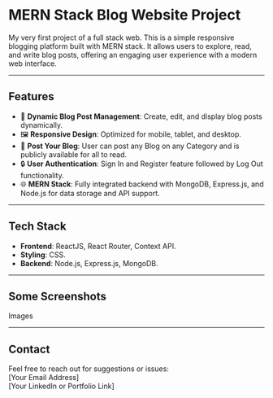 # **MERN Stack Blog Website Project**

My very first project of a full stack web. This is a simple responsive blogging platform built with MERN stack. It allows users to explore, read, and write blog posts, offering an engaging user experience with a modern web interface.

---

## **Features**

- 📄 **Dynamic Blog Post Management**: Create, edit, and display blog posts dynamically.   
- 🖼️ **Responsive Design**: Optimized for mobile, tablet, and desktop.  
- 📝 **Post Your Blog**: User can post any Blog on any Category and is publicly available for all to read.
- 🔒 **User Authentication**: Sign In and Register feature followed by Log Out functionality.
- 🌐 **MERN Stack**: Fully integrated backend with MongoDB, Express.js, and Node.js for data storage and API support.

---

## **Tech Stack**

- **Frontend**: ReactJS, React Router, Context API.  
- **Styling**: CSS.  
- **Backend**: Node.js, Express.js, MongoDB.  

---

## **Some Screenshots**

Images

---

## **Contact**

Feel free to reach out for suggestions or issues: \
[Your Email Address] \
[Your LinkedIn or Portfolio Link]